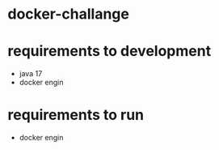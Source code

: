 # docker-challange

# requirements to development
+ java 17
+ docker engin

# requirements to run
+ docker engin
